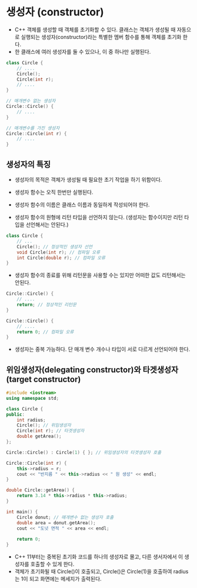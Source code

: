 # 생성자 (constructor)

- C++ 객체를 생성할 때 객체를 초기화할 수 있다. 클래스는 객체가 생성될 때 자동으로 실행되는 생성자(constructor)라는 특별한 멤버 함수를 통해 객체를 초기화 한다.
- 한 클래스에 여러 생성자를 둘 수 있으나, 이 중 하나만 실행된다.

```cpp
class Circle {
    // ....
    Circle();
    Circle(int r);
    // ....
}

// 매개변수 없는 생성자
Circle::Circle() {
    // ....
}

// 매개변수를 가진 생성자
Circle::Circle(int r) {
    // ....
}
```

## 생성자의 특징

- 생성자의 목적은 객체가 생성될 때 필요한 초기 작업을 하기 위함이다.

- 생성자 함수는 오직 한번만 실행된다.

- 생성자 함수의 이름은 클래스 이름과 동일하게 작성되어야 한다.

- 생성자 함수의 원형에 리턴 타입을 선언하지 않는다. (생성자는 함수이지만 리턴 타입을 선언해서는 안된다.)
```cpp
class Circle {
    // ...
    Circle(); // 정상적인 생성자 선언
    void Circle(int r); // 컴파일 오류
    int Circle(double r); // 컴파일 오류
}
```

- 생성자 함수의 종료를 위해 리턴문을 사용할 수는 있지만 어떠한 값도 리턴해서는 안된다.
```cpp
Circle::Circle() {
    // ....
    return; // 정상적인 리턴문
}

Circle::Circle() {
    // ....
    return 0; // 컴파일 오류
}
```

- 생성자는 중복 가능하다. 단 매개 변수 개수나 타입이 서로 다르게 선언되어야 한다.

## 위임생성자(delegating constructor)와 타겟생성자(target constructor)

```cpp
#include <iostream>
using namespace std;

class Circle {
public:
	int radius;
	Circle(); // 위임생성자
	Circle(int r); // 타겟생성자
	double getArea();
};

Circle::Circle() : Circle(1) { }; // 위임생성자의 타겟생성자 호출

Circle::Circle(int r) {
	this->radius = r;
	cout << "반지름 " << this->radius << " 원 생성" << endl;
}

double Circle::getArea() {
	return 3.14 * this->radius * this->radius;
}

int main() {
	Circle donut; // 매개변수 없는 생성자 호출
	double area = donut.getArea();
	cout << "도넛 면적 " << area << endl;
	
	return 0;
}
```

- C++ 11부터는 중복된 초기화 코드를 하나의 생성자로 몰고, 다른 생서자에서 이 생성자를 호출할 수 있게 한다.
- 객체가 초기화될 때 Circle()이 호출되고, Circle()은 Circle(1)을 호출하여 radius는 1이 되고 화면에는 메세지가 출력된다.